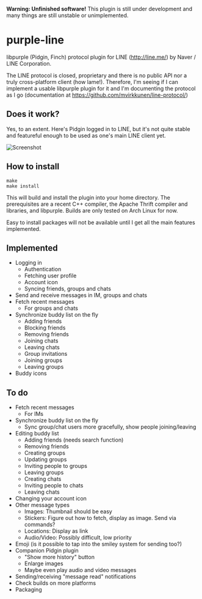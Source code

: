 **Warning: Unfinished software!** This plugin is still under development and many things are still unstable or unimplemented.

purple-line
===========

libpurple (Pidgin, Finch) protocol plugin for LINE (http://line.me/) by Naver / LINE Corporation.

The LINE protocol is closed, proprietary and there is no public API nor a truly cross-platform client (how lame!). Therefore, I'm seeing if I can implement a usable libpurple plugin for it and I'm documenting the protocol as I go (documentation at https://github.com/mvirkkunen/line-protocol/)

Does it work?
-------------

Yes, to an extent. Here's Pidgin logged in to LINE, but it's not quite stable and featureful enough to be used as one's main LINE client yet.

![Screenshot](http://virkkunen.net/b/pidgin-line2.png)

How to install
--------------

    make
    make install

This will build and install the plugin into your home directory. The prerequisites are a recent C++ compiler, the Apache Thrift compiler and libraries, and libpurple. Builds are only tested on Arch Linux for now.

Easy to install packages will not be available until I get all the main features implemented.

Implemented
-----------

* Logging in
  * Authentication
  * Fetching user profile
  * Account icon
  * Syncing friends, groups and chats
* Send and receive messages in IM, groups and chats
* Fetch recent messages
  * For groups and chats
* Synchronize buddy list on the fly
  * Adding friends
  * Blocking friends
  * Removing friends
  * Joining chats
  * Leaving chats
  * Group invitations
  * Joining groups
  * Leaving groups
* Buddy icons

To do
-----

* Fetch recent messages
  * For IMs
* Synchronize buddy list on the fly
  * Sync group/chat users more gracefully, show people joining/leaving
* Editing buddy list
  * Adding friends (needs search function)
  * Removing friends
  * Creating groups
  * Updating groups
  * Inviting people to groups
  * Leaving groups
  * Creating chats
  * Inviting people to chats
  * Leaving chats
* Changing your account icon
* Other message types
  * Images: Thumbnail should be easy
  * Stickers: Figure out how to fetch, display as image. Send via commands?
  * Locations: Display as link
  * Audio/Video: Possibly difficult, low priority
* Emoji (is it possible to tap into the smiley system for sending too?)
* Companion Pidgin plugin
  * "Show more history" button
  * Enlarge images
  * Maybe even play audio and video messages
* Sending/receiving "message read" notifications
* Check builds on more platforms
* Packaging
